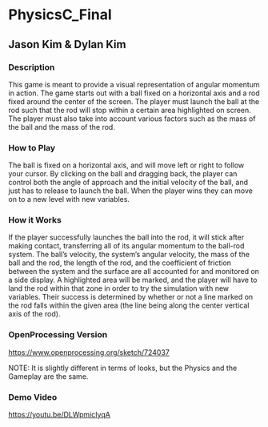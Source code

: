# PhysicsC_Final

## Jason Kim & Dylan Kim

### Description

This game is meant to provide a visual representation of angular momentum in action. The game starts out with a ball fixed on a horizontal axis and a rod fixed around the center of the screen. The player must launch the ball at the rod such that the rod will stop within a certain area highlighted on screen. The player must also take into account various factors such as the mass of the ball and the mass of the rod.

### How to Play

The ball is fixed on a horizontal axis, and will move left or right to follow your cursor. By clicking on the ball and dragging back, the player can control both the angle of approach and the initial velocity of the ball, and just has to release to launch the ball. When the player wins they can move on to a new level with new variables.

### How it Works

If the player successfully launches the ball into the rod, it will stick after making contact, transferring all of its angular momentum to the ball-rod system. The ball’s velocity, the system’s angular velocity, the mass of the ball and the rod, the length of the rod, and the coefficient of friction between the system and the surface are all accounted for and monitored on a side display. A highlighted area will be marked, and the player will have to land the rod within that zone in order to try the simulation with new variables. Their success is determined by whether or not a line marked on the rod falls within the given area (the line being along the center vertical axis of the rod).

### OpenProcessing Version

https://www.openprocessing.org/sketch/724037

NOTE: It is slightly different in terms of looks, but the Physics and the Gameplay are the same.

### Demo Video

https://youtu.be/DLWpmicIyqA

